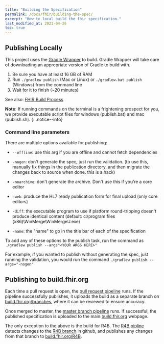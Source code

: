 ```yaml
---
title: "Building the Specification"
permalink: /docs/fhir/building-the-spec/
excerpt: "How to local build the fhir specification."
last_modified_at: 2021-04-26
toc: true
---
```


## Publishing Locally

This project uses the [Gradle Wrapper][Link-GradleWrapper] to build. Gradle Wrapper will take care of downloading an appropriate version of Gradle to build with.

1. Be sure you have at least 16 GB of RAM
2. Run `./gradlew publish` (Mac or Linux) or `./gradlew.bat publish` (Windows) from the command line
3. Wait for it to finish (~20 minutes)

See also: [FHIR Build Process][Link-Wiki]

**Note:** If running commands on the terminal is a frightening prospect for you, we provide executable script files for windows (publish.bat) and mac (publish.sh).
{: .notice--info}

### Command line parameters

There are multiple options available for publishing:

* `--offline`: use this arg if you are offline and cannot fetch dependencies

* `-nogen`: don't generate the spec, just run the validation. (to use this,
  manually fix things in the publication directory, and then migrate the
  changes back to source when done. this is a hack)

* `-noarchive`: don't generate the archive. Don't use this if you're a core
  editor

* `-web`: produce the HL7 ready publication form for final upload (only core
  editors)

* `-diff`: the executable program to use if platform round-tripping doesn't
  produce identical content (default: c:\program files
  (x86)\WinMerge\WinMergeU.exe)

* `-name`: the "name" to go in the title bar of each of the specification

To add any of these options to the publish task, run the command as `./gradlew publish --args"<YOUR ARGS HERE>"`

For example, if you wanted to publish without generating the spec, just running the validation, you would run the command `./gradlew publish --args="-nogen"`

## Publishing to build.fhir.org

Each time a pull request is open, the [pull request pipeline][Link-AzurePRPipeline] runs. If the pipeline successfully publishes, it uploads the build as a
separate branch on [build.fhir.org/branches][Link-BuildFhirOrgBranches], where it can be reviewed to ensure accuracy.

Once merged to master, the [master branch pipeline][Link-AzureMasterPipeline] runs. If successful, the published specification is uploaded to the main
[build.fhir.org][Link-BuildFhirOrgMaster] webpage.

The only exception to the above is the build for R4B. The [R4B pipline][Link-AzureR4BPipeline] detects changes to the [R4B branch][Link-R4BGithub] in github, and
publishes any changes from that branch to [build.fhir.org/R4B][Link-BuildFhirOrgR4B].

[Link-GradleWrapper]: https://docs.gradle.org/current/userguide/gradle_wrapper.html
[Link-AzureMasterPipeline]: https://dev.azure.com/fhir-pipelines/fhir-publisher/_build/latest?definitionId=44&branchName=refs%2Fpull%2F1084%2Fmerge
[Link-AzureR4BPipeline]: https://dev.azure.com/fhir-pipelines/fhir-publisher/_build/latest?definitionId=46&branchName=R4B
[Link-AzurePRPipeline]: https://dev.azure.com/fhir-pipelines/fhir-publisher/_build/latest?definitionId=42&branchName=refs%2Fpull%2F1084%2Fmerge
[Link-BuildFhirOrgMaster]: https://build.fhir.org
[Link-BuildFhirOrgBranches]: https://build.fhir.org/branches/
[Link-BuildFhirOrgR4B]: https://build.fhir.org/branches/R4B/
[Link-Wiki]: http://wiki.hl7.org/index.php?title=FHIR_Build_Process
[Link-R4BGithub]: https://github.com/HL7/fhir/tree/R4B

[Badge-AzureMasterPipeline]: https://dev.azure.com/fhir-pipelines/fhir-publisher/_apis/build/status/Master%20Branch%20Pipeline?branchName=refs%2Fpull%2F1084%2Fmerge
[Badge-AzureR4BPipeline]: https://dev.azure.com/fhir-pipelines/fhir-publisher/_apis/build/status/R4B%20Pipeline?branchName=R4B
